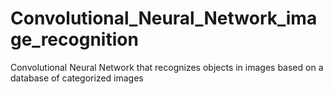 # Convolutional_Neural_Network_image_recognition
Convolutional Neural Network that recognizes objects in images based on a database of categorized images

